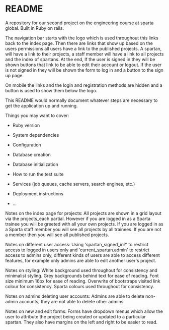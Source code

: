 # README
A repository for our second project on the engineering course at sparta global. Built in Ruby on rails.



The navigation bar starts with the logo which is used throughout this links back to the index page. Then there are links that show up based on the users permissions all users have a link to the published projects. A spartan, will have a link to their projects, a staff member will have a link to all projects and the index of spartans. At the end, If the user is signed in they will be shown buttons that link to be able to edit their account or logout.
If the user is not signed in they will be shown the form to log in and a button to the sign up page.

On mobile the links and the login and registration methods are hidden and a button is used to show them below the logo.

This README would normally document whatever steps are necessary to get the
application up and running.

Things you may want to cover:

* Ruby version

* System dependencies

* Configuration

* Database creation

* Database initialization

* How to run the test suite

* Services (job queues, cache servers, search engines, etc.)

* Deployment instructions

* ...

Notes on the index page for projects:
All projects are shown in a grid layout via the projects_each partial. However if you are logged in as a Sparta trainee you will be greeted with all your own projects. If you are logged in as a Sparta staff member you will see all projects by all trainees. If you are not a member then you will see all published projects.

Notes on different user access:
Using 'spartan_signed_in?' to restrict access to logged in users only and 'current_spartan.admin' to restrict access to admins only, different kinds of users are able to access different features, for example only admins are able to edit another user's project.

Notes on styling:
White background used throughout for consistency and minimalist styling.
Grey backgrounds behind text for ease of reading.
Font size minimum 16px for ease of reading.
Overwrite of bootstraps visited link colour for consistency.
Sparta colours used throughout for consistency.

Notes on admins deleting user accounts:
Admins are able to delete non-admin accounts, they are not able to delete other admins.

Notes on new and edit forms:
Forms have dropdown menus which allow the user to attribute the project being created or updated to a particular spartan. They also have margins on the left and right to be easier to read.